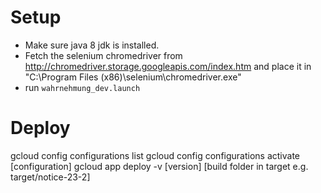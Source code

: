 # Setup 

* Make sure java 8 jdk is installed.
* Fetch the selenium chromedriver from http://chromedriver.storage.googleapis.com/index.htm and place it in "C:\Program Files (x86)\selenium\chromedriver.exe"
* run `wahrnehmung_dev.launch` 

# Deploy

gcloud config configurations list
gcloud config configurations activate [configuration]
gcloud app deploy -v [version] [build folder in target e.g. target/notice-23-2]
